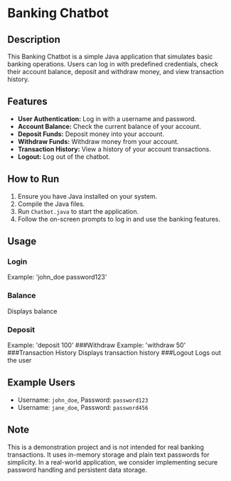 # Banking Chatbot

## Description
This Banking Chatbot is a simple Java application that simulates basic banking operations. Users can log in with predefined credentials, check their account balance, deposit and withdraw money, and view transaction history.

## Features
- **User Authentication:** Log in with a username and password.
- **Account Balance:** Check the current balance of your account.
- **Deposit Funds:** Deposit money into your account.
- **Withdraw Funds:** Withdraw money from your account.
- **Transaction History:** View a history of your account transactions.
- **Logout:** Log out of the chatbot.

## How to Run
1. Ensure you have Java installed on your system.
2. Compile the Java files.
3. Run `Chatbot.java` to start the application.
4. Follow the on-screen prompts to log in and use the banking features.

## Usage
### Login
Example: 'john_doe password123'
### Balance
Displays balance
### Deposit
Example: 'deposit 100'
###Withdraw
Example: 'withdraw 50'
###Transaction History
Displays transaction history
###Logout
Logs out the user


## Example Users
- Username: `john_doe`, Password: `password123`
- Username: `jane_doe`, Password: `password456`

## Note
This is a demonstration project and is not intended for real banking transactions. It uses in-memory storage and plain text passwords for simplicity. In a real-world application, we consider implementing secure password handling and persistent data storage.
